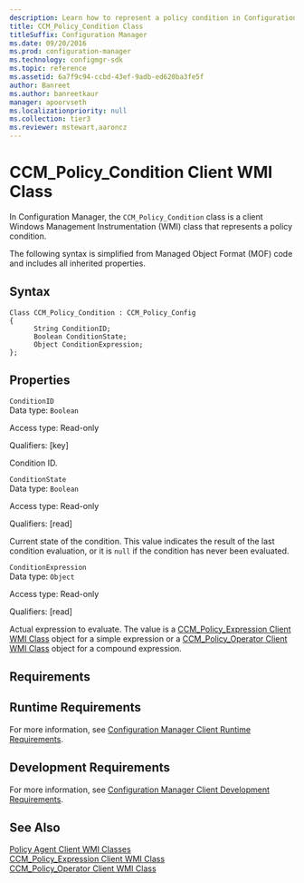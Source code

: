 ```yaml
---
description: Learn how to represent a policy condition in Configuration Manager using CCM_Policy_Condition.
title: CCM_Policy_Condition Class
titleSuffix: Configuration Manager
ms.date: 09/20/2016
ms.prod: configuration-manager
ms.technology: configmgr-sdk
ms.topic: reference
ms.assetid: 6a7f9c94-ccbd-43ef-9adb-ed620ba3fe5f
author: Banreet
ms.author: banreetkaur
manager: apoorvseth
ms.localizationpriority: null
ms.collection: tier3
ms.reviewer: mstewart,aaroncz 
---
```

# CCM_Policy_Condition Client WMI Class
In Configuration Manager, the `CCM_Policy_Condition` class is a client Windows Management Instrumentation (WMI) class that represents a policy condition.  

 The following syntax is simplified from Managed Object Format (MOF) code and includes all inherited properties.  

## Syntax  

```  
Class CCM_Policy_Condition : CCM_Policy_Config  
{  
      String ConditionID;  
      Boolean ConditionState;  
      Object ConditionExpression;  
};  
```  

## Properties  
 `ConditionID`  
 Data type: `Boolean`  

 Access type: Read-only  

 Qualifiers: [key]  

 Condition ID.  

 `ConditionState`  
 Data type: `Boolean`  

 Access type: Read-only  

 Qualifiers: [read]  

 Current state of the condition. This value indicates the result of the last condition evaluation, or it is `null` if the condition has never been evaluated.  

 `ConditionExpression`  
 Data type: `Object`  

 Access type: Read-only  

 Qualifiers: [read]  

 Actual expression to evaluate. The value is a [CCM_Policy_Expression Client WMI Class](../../../../../develop/reference/core/clients/client-classes/ccm_policy_expression-client-wmi-class.md) object for a simple expression or a [CCM_Policy_Operator Client WMI Class](../../../../../develop/reference/core/clients/client-classes/ccm_policy_operator-client-wmi-class.md) object for a compound expression.  

## Requirements  

## Runtime Requirements  
 For more information, see [Configuration Manager Client Runtime Requirements](../../../../../develop/core/reqs/client-runtime-requirements.md).  

## Development Requirements  
 For more information, see [Configuration Manager Client Development Requirements](../../../../../develop/core/reqs/client-development-requirements.md).  

## See Also  
 [Policy Agent Client WMI Classes](../../../../../develop/reference/core/clients/client-classes/policy-agent-client-wmi-classes.md)   
 [CCM_Policy_Expression Client WMI Class](../../../../../develop/reference/core/clients/client-classes/ccm_policy_expression-client-wmi-class.md)   
 [CCM_Policy_Operator Client WMI Class](../../../../../develop/reference/core/clients/client-classes/ccm_policy_operator-client-wmi-class.md)
